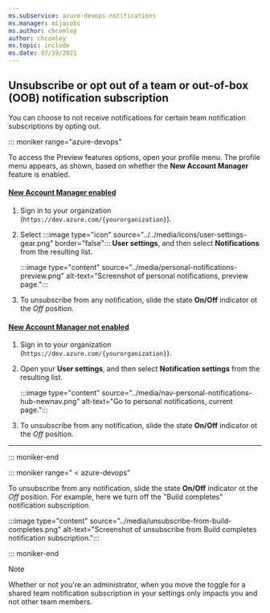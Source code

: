 ```yaml
---
ms.subservice: azure-devops-notifications
ms.manager: mijacobs
ms.author: chcomley
author: chcomley
ms.topic: include
ms.date: 07/19/2021
---
```


## Unsubscribe or opt out of a team or out-of-box (OOB) notification subscription

You can choose to not receive notifications for certain team notification subscriptions by opting out.

::: moniker range="azure-devops"

To access the Preview features options, open your profile menu. The profile menu appears, as shown, based on whether the **New Account Manager** feature is enabled.

#### [New Account Manager enabled](#tab/new-account-enabled)

1. Sign in to your organization (```https://dev.azure.com/{yourorganization}```).

1. Select :::image type="icon" source="../../media/icons/user-settings-gear.png" border="false":::  **User settings**, and then select **Notifications** from the resulting list.

   :::image type="content" source="../media/personal-notifications-preview.png" alt-text="Screenshot of personal notifications, preview page.":::

1. To unsubscribe from any notification, slide the state **On/Off** indicator ot the *Off* position.
#### [New Account Manager not enabled](#tab/new-account-not-enabled)

1. Sign in to your organization (```https://dev.azure.com/{yourorganization}```).

1. Open your **User settings**, and then select **Notification settings** from the resulting list.

   :::image type="content" source="../media/nav-personal-notifications-hub-newnav.png" alt-text="Go to personal notifications, current page."::: 

1. To unsubscribe from any notification, slide the state **On/Off** indicator ot the *Off* position.

***

::: moniker-end  

::: moniker range=" < azure-devops"

To unsubscribe from any notification, slide the state **On/Off** indicator ot the *Off* position. For example, here we turn off the "Build completes" notification subscription.

:::image type="content" source="../media/unsubscribe-from-build-completes.png" alt-text="Screenshot of unsubscribe from Build completes notification subscription.":::

::: moniker-end

> [!NOTE]  
> Whether or not you're an administrator, when you move the toggle for a shared team notification subscription in your settings only impacts you and not other team members.
